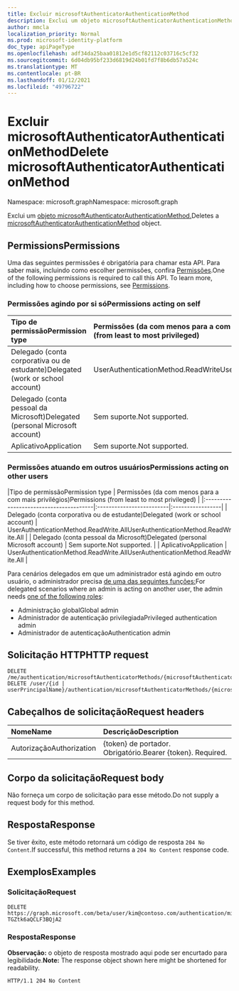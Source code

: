 ```yaml
---
title: Excluir microsoftAuthenticatorAuthenticationMethod
description: Exclui um objeto microsoftAuthenticatorAuthenticationMethod.
author: mmcla
localization_priority: Normal
ms.prod: microsoft-identity-platform
doc_type: apiPageType
ms.openlocfilehash: adf34da25baa01812e1d5cf82112c03716c5cf32
ms.sourcegitcommit: 6d04db95bf233d6819d24b01fd7f8b6db57a524c
ms.translationtype: MT
ms.contentlocale: pt-BR
ms.lasthandoff: 01/12/2021
ms.locfileid: "49796722"
---
```

# <a name="delete-microsoftauthenticatorauthenticationmethod"></a><span data-ttu-id="74c86-103">Excluir microsoftAuthenticatorAuthenticationMethod</span><span class="sxs-lookup"><span data-stu-id="74c86-103">Delete microsoftAuthenticatorAuthenticationMethod</span></span>
<span data-ttu-id="74c86-104">Namespace: microsoft.graph</span><span class="sxs-lookup"><span data-stu-id="74c86-104">Namespace: microsoft.graph</span></span>

<span data-ttu-id="74c86-105">Exclui um [objeto microsoftAuthenticatorAuthenticationMethod.](../resources/microsoftauthenticatorauthenticationmethod.md)</span><span class="sxs-lookup"><span data-stu-id="74c86-105">Deletes a [microsoftAuthenticatorAuthenticationMethod](../resources/microsoftauthenticatorauthenticationmethod.md) object.</span></span>

## <a name="permissions"></a><span data-ttu-id="74c86-106">Permissions</span><span class="sxs-lookup"><span data-stu-id="74c86-106">Permissions</span></span>

<span data-ttu-id="74c86-p101">Uma das seguintes permissões é obrigatória para chamar esta API. Para saber mais, incluindo como escolher permissões, confira [Permissões](/graph/permissions-reference).</span><span class="sxs-lookup"><span data-stu-id="74c86-p101">One of the following permissions is required to call this API. To learn more, including how to choose permissions, see [Permissions](/graph/permissions-reference).</span></span>

### <a name="permissions-acting-on-self"></a><span data-ttu-id="74c86-109">Permissões agindo por si só</span><span class="sxs-lookup"><span data-stu-id="74c86-109">Permissions acting on self</span></span>

|<span data-ttu-id="74c86-110">Tipo de permissão</span><span class="sxs-lookup"><span data-stu-id="74c86-110">Permission type</span></span>      | <span data-ttu-id="74c86-111">Permissões (da com menos para a com mais privilégios)</span><span class="sxs-lookup"><span data-stu-id="74c86-111">Permissions (from least to most privileged)</span></span>              |
|:---------------------------------------|:-------------------------|
| <span data-ttu-id="74c86-112">Delegado (conta corporativa ou de estudante)</span><span class="sxs-lookup"><span data-stu-id="74c86-112">Delegated (work or school account)</span></span>     | <span data-ttu-id="74c86-113">UserAuthenticationMethod.ReadWrite</span><span class="sxs-lookup"><span data-stu-id="74c86-113">UserAuthenticationMethod.ReadWrite</span></span> |
| <span data-ttu-id="74c86-114">Delegado (conta pessoal da Microsoft)</span><span class="sxs-lookup"><span data-stu-id="74c86-114">Delegated (personal Microsoft account)</span></span> | <span data-ttu-id="74c86-115">Sem suporte.</span><span class="sxs-lookup"><span data-stu-id="74c86-115">Not supported.</span></span> |
| <span data-ttu-id="74c86-116">Aplicativo</span><span class="sxs-lookup"><span data-stu-id="74c86-116">Application</span></span>                            | <span data-ttu-id="74c86-117">Sem suporte.</span><span class="sxs-lookup"><span data-stu-id="74c86-117">Not supported.</span></span> |

### <a name="permissions-acting-on-other-users"></a><span data-ttu-id="74c86-118">Permissões atuando em outros usuários</span><span class="sxs-lookup"><span data-stu-id="74c86-118">Permissions acting on other users</span></span>

|<span data-ttu-id="74c86-119">Tipo de permissão</span><span class="sxs-lookup"><span data-stu-id="74c86-119">Permission type</span></span>      | <span data-ttu-id="74c86-120">Permissões (da com menos para a com mais privilégios)</span><span class="sxs-lookup"><span data-stu-id="74c86-120">Permissions (from least to most privileged)</span></span>              |
|:---------------------------------------|:-------------------------|:-----------------|
| <span data-ttu-id="74c86-121">Delegado (conta corporativa ou de estudante)</span><span class="sxs-lookup"><span data-stu-id="74c86-121">Delegated (work or school account)</span></span>     | <span data-ttu-id="74c86-122">UserAuthenticationMethod.ReadWrite.All</span><span class="sxs-lookup"><span data-stu-id="74c86-122">UserAuthenticationMethod.ReadWrite.All</span></span> |
| <span data-ttu-id="74c86-123">Delegado (conta pessoal da Microsoft)</span><span class="sxs-lookup"><span data-stu-id="74c86-123">Delegated (personal Microsoft account)</span></span> | <span data-ttu-id="74c86-124">Sem suporte.</span><span class="sxs-lookup"><span data-stu-id="74c86-124">Not supported.</span></span> |
| <span data-ttu-id="74c86-125">Aplicativo</span><span class="sxs-lookup"><span data-stu-id="74c86-125">Application</span></span>                            | <span data-ttu-id="74c86-126">UserAuthenticationMethod.ReadWrite.All</span><span class="sxs-lookup"><span data-stu-id="74c86-126">UserAuthenticationMethod.ReadWrite.All</span></span> |

<span data-ttu-id="74c86-127">Para cenários delegados em que um administrador está agindo em outro usuário, o administrador precisa [de uma das seguintes funções:](/azure/active-directory/users-groups-roles/directory-assign-admin-roles#available-roles)</span><span class="sxs-lookup"><span data-stu-id="74c86-127">For delegated scenarios where an admin is acting on another user, the admin needs [one of the following roles](/azure/active-directory/users-groups-roles/directory-assign-admin-roles#available-roles):</span></span>
* <span data-ttu-id="74c86-128">Administração global</span><span class="sxs-lookup"><span data-stu-id="74c86-128">Global admin</span></span>
* <span data-ttu-id="74c86-129">Administrador de autenticação privilegiada</span><span class="sxs-lookup"><span data-stu-id="74c86-129">Privileged authentication admin</span></span>
* <span data-ttu-id="74c86-130">Administrador de autenticação</span><span class="sxs-lookup"><span data-stu-id="74c86-130">Authentication admin</span></span>

## <a name="http-request"></a><span data-ttu-id="74c86-131">Solicitação HTTP</span><span class="sxs-lookup"><span data-stu-id="74c86-131">HTTP request</span></span>

<!-- {
  "blockType": "ignored"
}
-->
``` http
DELETE /me/authentication/microsoftAuthenticatorMethods/{microsoftAuthenticatorAuthenticationMethodId}
DELETE /user/{id | userPrincipalName}/authentication/microsoftAuthenticatorMethods/{microsoftAuthenticatorAuthenticationMethodId}
```

## <a name="request-headers"></a><span data-ttu-id="74c86-132">Cabeçalhos de solicitação</span><span class="sxs-lookup"><span data-stu-id="74c86-132">Request headers</span></span>
|<span data-ttu-id="74c86-133">Nome</span><span class="sxs-lookup"><span data-stu-id="74c86-133">Name</span></span>|<span data-ttu-id="74c86-134">Descrição</span><span class="sxs-lookup"><span data-stu-id="74c86-134">Description</span></span>|
|:---|:---|
|<span data-ttu-id="74c86-135">Autorização</span><span class="sxs-lookup"><span data-stu-id="74c86-135">Authorization</span></span>|<span data-ttu-id="74c86-p102">{token} de portador. Obrigatório.</span><span class="sxs-lookup"><span data-stu-id="74c86-p102">Bearer {token}. Required.</span></span>|

## <a name="request-body"></a><span data-ttu-id="74c86-138">Corpo da solicitação</span><span class="sxs-lookup"><span data-stu-id="74c86-138">Request body</span></span>
<span data-ttu-id="74c86-139">Não forneça um corpo de solicitação para esse método.</span><span class="sxs-lookup"><span data-stu-id="74c86-139">Do not supply a request body for this method.</span></span>

## <a name="response"></a><span data-ttu-id="74c86-140">Resposta</span><span class="sxs-lookup"><span data-stu-id="74c86-140">Response</span></span>

<span data-ttu-id="74c86-141">Se tiver êxito, este método retornará um código de resposta `204 No Content`.</span><span class="sxs-lookup"><span data-stu-id="74c86-141">If successful, this method returns a `204 No Content` response code.</span></span>

## <a name="examples"></a><span data-ttu-id="74c86-142">Exemplos</span><span class="sxs-lookup"><span data-stu-id="74c86-142">Examples</span></span>

### <a name="request"></a><span data-ttu-id="74c86-143">Solicitação</span><span class="sxs-lookup"><span data-stu-id="74c86-143">Request</span></span>
<!-- {
  "blockType": "request",
  "name": "delete_microsoftauthenticatorauthenticationmethod"
}
-->
``` http
DELETE https://graph.microsoft.com/beta/user/kim@contoso.com/authentication/microsoftAuthenticatorMethods/_jpuR-TGZtk6aQCLF3BQjA2
```


### <a name="response"></a><span data-ttu-id="74c86-144">Resposta</span><span class="sxs-lookup"><span data-stu-id="74c86-144">Response</span></span>
<span data-ttu-id="74c86-145">**Observação:** o objeto de resposta mostrado aqui pode ser encurtado para legibilidade.</span><span class="sxs-lookup"><span data-stu-id="74c86-145">**Note:** The response object shown here might be shortened for readability.</span></span>
<!-- {
  "blockType": "response",
  "truncated": true
}
-->
``` http
HTTP/1.1 204 No Content
```

